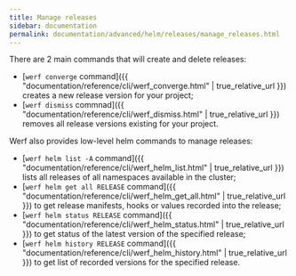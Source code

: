 ```yaml
---
title: Manage releases
sidebar: documentation
permalink: documentation/advanced/helm/releases/manage_releases.html
---
```


There are 2 main commands that will create and delete releases:

 - [`werf converge` command]({{ "documentation/reference/cli/werf_converge.html" | true_relative_url }}) creates a new release version for your project;
 - [`werf dismiss` commnad]({{ "documentation/reference/cli/werf_dismiss.html" | true_relative_url }}) removes all release versions existing for your project.

Werf also provides low-level helm commands to manage releases:

 - [`werf helm list -A` command]({{ "documentation/reference/cli/werf_helm_list.html" | true_relative_url }}) lists all releases of all namespaces available in the cluster;
 - [`werf helm get all RELEASE` command]({{ "documentation/reference/cli/werf_helm_get_all.html" | true_relative_url }}) to get release manifests, hooks or values recorded into the release;
 - [`werf helm status RELEASE` command]({{ "documentation/reference/cli/werf_helm_status.html" | true_relative_url }}) to get status of the latest version of the specified release;
 - [`werf helm history RELEASE` command]({{ "documentation/reference/cli/werf_helm_history.html" | true_relative_url }}) to get list of recorded versions for the specified release.
